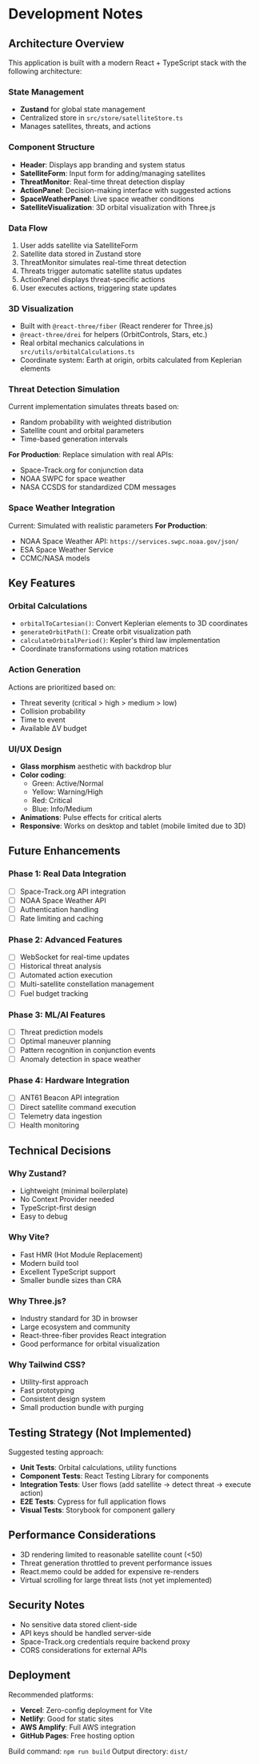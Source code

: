 # Development Notes

## Architecture Overview

This application is built with a modern React + TypeScript stack with the following architecture:

### State Management
- **Zustand** for global state management
- Centralized store in `src/store/satelliteStore.ts`
- Manages satellites, threats, and actions

### Component Structure
- **Header**: Displays app branding and system status
- **SatelliteForm**: Input form for adding/managing satellites
- **ThreatMonitor**: Real-time threat detection display
- **ActionPanel**: Decision-making interface with suggested actions
- **SpaceWeatherPanel**: Live space weather conditions
- **SatelliteVisualization**: 3D orbital visualization with Three.js

### Data Flow
1. User adds satellite via SatelliteForm
2. Satellite data stored in Zustand store
3. ThreatMonitor simulates real-time threat detection
4. Threats trigger automatic satellite status updates
5. ActionPanel displays threat-specific actions
6. User executes actions, triggering state updates

### 3D Visualization
- Built with `@react-three/fiber` (React renderer for Three.js)
- `@react-three/drei` for helpers (OrbitControls, Stars, etc.)
- Real orbital mechanics calculations in `src/utils/orbitalCalculations.ts`
- Coordinate system: Earth at origin, orbits calculated from Keplerian elements

### Threat Detection Simulation
Current implementation simulates threats based on:
- Random probability with weighted distribution
- Satellite count and orbital parameters
- Time-based generation intervals

**For Production**: Replace simulation with real APIs:
- Space-Track.org for conjunction data
- NOAA SWPC for space weather
- NASA CCSDS for standardized CDM messages

### Space Weather Integration
Current: Simulated with realistic parameters
**For Production**: 
- NOAA Space Weather API: `https://services.swpc.noaa.gov/json/`
- ESA Space Weather Service
- CCMC/NASA models

## Key Features

### Orbital Calculations
- `orbitalToCartesian()`: Convert Keplerian elements to 3D coordinates
- `generateOrbitPath()`: Create orbit visualization path
- `calculateOrbitalPeriod()`: Kepler's third law implementation
- Coordinate transformations using rotation matrices

### Action Generation
Actions are prioritized based on:
- Threat severity (critical > high > medium > low)
- Collision probability
- Time to event
- Available ΔV budget

### UI/UX Design
- **Glass morphism** aesthetic with backdrop blur
- **Color coding**:
  - Green: Active/Normal
  - Yellow: Warning/High
  - Red: Critical
  - Blue: Info/Medium
- **Animations**: Pulse effects for critical alerts
- **Responsive**: Works on desktop and tablet (mobile limited due to 3D)

## Future Enhancements

### Phase 1: Real Data Integration
- [ ] Space-Track.org API integration
- [ ] NOAA Space Weather API
- [ ] Authentication handling
- [ ] Rate limiting and caching

### Phase 2: Advanced Features
- [ ] WebSocket for real-time updates
- [ ] Historical threat analysis
- [ ] Automated action execution
- [ ] Multi-satellite constellation management
- [ ] Fuel budget tracking

### Phase 3: ML/AI Features
- [ ] Threat prediction models
- [ ] Optimal maneuver planning
- [ ] Pattern recognition in conjunction events
- [ ] Anomaly detection in space weather

### Phase 4: Hardware Integration
- [ ] ANT61 Beacon API integration
- [ ] Direct satellite command execution
- [ ] Telemetry data ingestion
- [ ] Health monitoring

## Technical Decisions

### Why Zustand?
- Lightweight (minimal boilerplate)
- No Context Provider needed
- TypeScript-first design
- Easy to debug

### Why Vite?
- Fast HMR (Hot Module Replacement)
- Modern build tool
- Excellent TypeScript support
- Smaller bundle sizes than CRA

### Why Three.js?
- Industry standard for 3D in browser
- Large ecosystem and community
- React-three-fiber provides React integration
- Good performance for orbital visualization

### Why Tailwind CSS?
- Utility-first approach
- Fast prototyping
- Consistent design system
- Small production bundle with purging

## Testing Strategy (Not Implemented)

Suggested testing approach:
- **Unit Tests**: Orbital calculations, utility functions
- **Component Tests**: React Testing Library for components
- **Integration Tests**: User flows (add satellite → detect threat → execute action)
- **E2E Tests**: Cypress for full application flows
- **Visual Tests**: Storybook for component gallery

## Performance Considerations

- 3D rendering limited to reasonable satellite count (<50)
- Threat generation throttled to prevent performance issues
- React.memo could be added for expensive re-renders
- Virtual scrolling for large threat lists (not yet implemented)

## Security Notes

- No sensitive data stored client-side
- API keys should be handled server-side
- Space-Track.org credentials require backend proxy
- CORS considerations for external APIs

## Deployment

Recommended platforms:
- **Vercel**: Zero-config deployment for Vite
- **Netlify**: Good for static sites
- **AWS Amplify**: Full AWS integration
- **GitHub Pages**: Free hosting option

Build command: `npm run build`
Output directory: `dist/`

